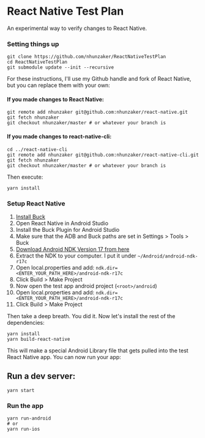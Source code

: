# React Native Test Plan

An experimental way to verify changes to React Native.

### Setting things up

```
git clone https://github.com/nhunzaker/ReactNativeTestPlan
cd ReactNativeTestPlan
git submodule update --init --recursive
```

For these instructions, I'll use my Github handle and fork of React Native, but
you can replace them with your own:

#### If you made changes to React Native:

```
git remote add nhunzaker git@github.com:nhunzaker/react-native.git
git fetch nhunzaker
git checkout nhunzaker/master # or whatever your branch is
```

#### If you made changes to react-native-cli:

```
cd ../react-native-cli
git remote add nhunzaker git@github.com:nhunzaker/react-native-cli.git
git fetch nhunzaker
git checkout nhunzaker/master # or whatever your branch is
```

Then execute:

```
yarn install
```

### Setup React Native

1. [Install Buck](https://buckbuild.com/setup/getting_started.html)
2. Open React Native in Android Studio
3. Install the Buck Plugin for Android Studio
4. Make sure that the ADB and Buck paths are set in Settings > Tools > Buck
5. [Download Android NDK Version 17 from here](https://developer.android.com/ndk/downloads/older_releases.html)
6. Extract the NDK to your computer. I put it under `~/Android/android-ndk-r17c`
7. Open local.properties and add: `ndk.dir=<ENTER_YOUR_PATH_HERE>/android-ndk-r17c`
8. Click Build > Make Project
9. Now open the test app android project (`<root>/android`)
10. Open local.properties and add: `ndk.dir=<ENTER_YOUR_PATH_HERE>/android-ndk-r17c`
11. Click Build > Make Project

Then take a deep breath. You did it. Now let's install the rest of the dependencies:

```
yarn install
yarn build-react-native
```

This will make a special Android Library file that gets pulled into the test
React Native app. You can now run your app:

## Run a dev server:

```
yarn start
```

### Run the app

```
yarn run-android
# or
yarn run-ios
```
